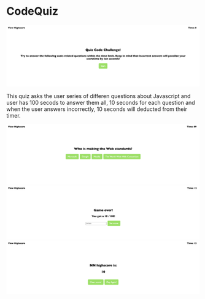 # CodeQuiz
<img src="./imgs/Screen%20Shot%202020-09-09%20at%205.55.57%20PM.png" alt="start page">
<p>This quiz asks the user series of differen questions about Javascript and user has 100 secods to answer them all, 10 seconds for each question and when the user answers incorrectly, 10 seconds will deducted from their timer. </p>
<img src="./imgs/Screen%20Shot%202020-09-09%20at%205.56.56%20PM.png" alt="quiz questions">
<img src="./imgs/Screen%20Shot%202020-09-09%20at%205.57.20%20PM.png" alt="end game">
<img src="./imgs/Screen%20Shot%202020-09-09%20at%205.57.45%20PM.png" alt="highscore page">
